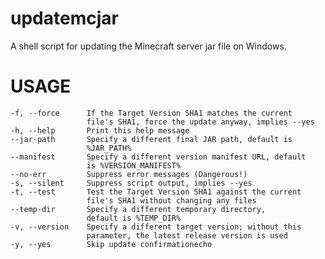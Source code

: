 # updatemcjar
A shell script for updating the Minecraft server jar file on Windows.

# USAGE
    -f, --force      If the Target Version SHA1 matches the current
                     file's SHA1, force the update anyway, implies --yes
    -h, --help       Print this help message
    --jar-path       Specify a different final JAR path, default is
                     %JAR_PATH%
    --manifest       Specify a different version manifest URL, default
                     is %VERSION_MANIFEST%
    --no-err         Suppress error messages (Dangerous!)
    -s, --silent     Suppress script output, implies --yes
    -t, --test       Test the Target Version SHA1 against the current
                     file's SHA1 without changing any files
    --temp-dir       Specify a different temporary directory,
                     default is %TEMP_DIR%
    -v, --version    Specify a different target version; without this
                     parameter, the latest release version is used
    -y, --yes        Skip update confirmationecho
